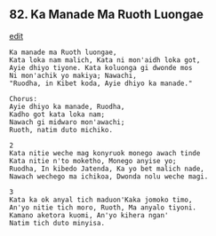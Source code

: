 
## 82.  Ka Manade Ma Ruoth Luongae
[edit](https://docs.google.com/document/d/1nW9cnn1pmR8zk%2DyjJErVT_6mXzH0u_4_/edit?mode=html)



    Ka manade ma Ruoth luongae,
    Kata loka nam malich, Kata ni mon'aidh loka got,
    Ayie dhiyo tiyone. Kata koluonga gi dwonde mos
    Ni mon'achik yo makiya; Nawachi,
    "Ruodha, in Kibet koda, Ayie dhiyo ka manade."

    Chorus:
    Ayie dhiyo ka manade, Ruodha,
    Kadho got kata loka nam;
    Nawach gi midwaro mon'awachi;
    Ruoth, natim duto michiko.

    2
    Kata nitie weche mag konyruok monego awach tinde
    Kata nitie n'to moketho, Monego anyise yo;
    Ruodha, In kibedo Jatenda, Ka yo bet malich nade,
    Nawach wechego ma ichikoa, Dwonda nolu weche magi.

    3
    Kata ka ok anyal tich maduon'Kaka jomoko timo,
    An'yo nitie tich moro, Ruoth, Ma anyalo tiyoni.
    Kamano aketora kuomi, An'yo kihera ngan'
    Natim tich duto minyisa.

